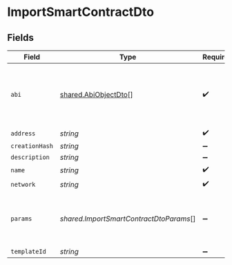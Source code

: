 # ImportSmartContractDto


## Fields

| Field                                                                                              | Type                                                                                               | Required                                                                                           | Description                                                                                        | Example                                                                                            |
| -------------------------------------------------------------------------------------------------- | -------------------------------------------------------------------------------------------------- | -------------------------------------------------------------------------------------------------- | -------------------------------------------------------------------------------------------------- | -------------------------------------------------------------------------------------------------- |
| `abi`                                                                                              | [shared.AbiObjectDto](../../../sdk/models/shared/abiobjectdto.md)[]                                | :heavy_check_mark:                                                                                 | N/A                                                                                                | [<br/>{<br/>"inputs": [],<br/>"stateMutability": "nonpayable",<br/>"type": "constructor"<br/>}<br/>] |
| `address`                                                                                          | *string*                                                                                           | :heavy_check_mark:                                                                                 | N/A                                                                                                | 0x1C1f7A4d7F853856b964947CA03B92993D3ef40e                                                         |
| `creationHash`                                                                                     | *string*                                                                                           | :heavy_minus_sign:                                                                                 | N/A                                                                                                | 0x55b782a3db6d7b8c1949536110dcaaac69b4f83455959ab2839c09c2ed2ab1da                                 |
| `description`                                                                                      | *string*                                                                                           | :heavy_minus_sign:                                                                                 | N/A                                                                                                | Minimal smart contract description.                                                                |
| `name`                                                                                             | *string*                                                                                           | :heavy_check_mark:                                                                                 | N/A                                                                                                | Minimal Contract Test.                                                                             |
| `network`                                                                                          | *string*                                                                                           | :heavy_check_mark:                                                                                 | N/A                                                                                                | polygon-mumbai                                                                                     |
| `params`                                                                                           | *shared.ImportSmartContractDtoParams*[]                                                            | :heavy_minus_sign:                                                                                 | Smart contract constructor parameters.                                                             | [<br/>"TestToken",<br/>"TEST",<br/>"1000000000000000000000000",<br/>"0x298e760768c8481780397eE28A127eAd584df4ee"<br/>] |
| `templateId`                                                                                       | *string*                                                                                           | :heavy_minus_sign:                                                                                 | N/A                                                                                                | ERC721_META_TRANSACTION                                                                            |
